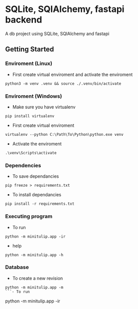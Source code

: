 # SQLite, SQlAlchemy, fastapi backend

A db project using SQLite, SQlAlchemy and fastapi

## Getting Started

### Enviroment (Linux)

- First create virtual enviroment and activate the enviroment

```
python3 -m venv .venv && source ./.venv/bin/activate
```

### Enviroment (Windows)

- Make sure you have virtualenv

```
pip install virtualenv
```

- First create virtual enviroment

```
virtualenv --python C:\Path\To\Python\python.exe venv
```

- Activate the enviroment

```
.\venv\Scripts\activate
```

### Dependencies

- To save dependancies

```
pip freeze > requirements.txt
```

- To install dependancies

```
pip install -r requirements.txt
```

### Executing program

- To run
```
python -m minitulip.app -ir
```
- help
```
python -m minitulip.app -h
```
### Database
- To create a new revision
```
python -m minitulip.app -m
```- To run
```
python -m minitulip.app -ir
```
